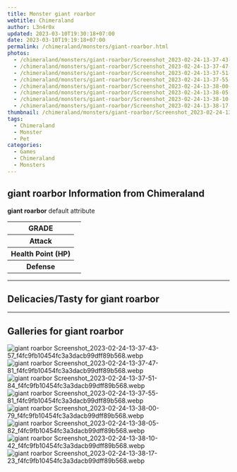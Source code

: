 ```yaml
---
title: Monster giant roarbor
webtitle: Chimeraland
author: L3n4r0x
updated: 2023-03-10T19:30:18+07:00
date: 2023-03-10T19:19:18+07:00
permalink: /chimeraland/monsters/giant-roarbor.html
photos:
  - /chimeraland/monsters/giant-roarbor/Screenshot_2023-02-24-13-37-43-57_f4fc9fb10454fc3a3dacb99dff89b568.webp
  - /chimeraland/monsters/giant-roarbor/Screenshot_2023-02-24-13-37-47-81_f4fc9fb10454fc3a3dacb99dff89b568.webp
  - /chimeraland/monsters/giant-roarbor/Screenshot_2023-02-24-13-37-51-84_f4fc9fb10454fc3a3dacb99dff89b568.webp
  - /chimeraland/monsters/giant-roarbor/Screenshot_2023-02-24-13-37-55-81_f4fc9fb10454fc3a3dacb99dff89b568.webp
  - /chimeraland/monsters/giant-roarbor/Screenshot_2023-02-24-13-38-00-79_f4fc9fb10454fc3a3dacb99dff89b568.webp
  - /chimeraland/monsters/giant-roarbor/Screenshot_2023-02-24-13-38-05-82_f4fc9fb10454fc3a3dacb99dff89b568.webp
  - /chimeraland/monsters/giant-roarbor/Screenshot_2023-02-24-13-38-10-42_f4fc9fb10454fc3a3dacb99dff89b568.webp
  - /chimeraland/monsters/giant-roarbor/Screenshot_2023-02-24-13-38-17-23_f4fc9fb10454fc3a3dacb99dff89b568.webp
thumbnail: /chimeraland/monsters/giant-roarbor/Screenshot_2023-02-24-13-37-43-57_f4fc9fb10454fc3a3dacb99dff89b568.webp
tags:
  - Chimeraland
  - Monster
  - Pet
categories:
  - Games
  - Chimeraland
  - Monsters
---
```


<section id="bootstrap-wrapper"><link rel="stylesheet" href="https://rawcdn.githack.com/dimaslanjaka/Web-Manajemen/bb6505ea081a75a7c845f65fb9d939276931c82f/css/bootstrap-4.5-wrapper.css"/><h2>giant roarbor Information from Chimeraland</h2><p><b>giant roarbor</b> default attribute <table><tr><th>GRADE</th><td></td></tr><tr><th>Attack</th><td></td></tr><tr><th>Health Point (HP)</th><td></td></tr><tr><th>Defense</th><td></td></tr></table></p><hr/><h2>Delicacies/Tasty for giant roarbor</h2><hr/><div id="gallery"><h2>Galleries for giant roarbor</h2><div class="row"><div class="col-lg-6 col-12"><img src="/chimeraland/monsters/giant-roarbor/Screenshot_2023-02-24-13-37-43-57_f4fc9fb10454fc3a3dacb99dff89b568.webp" alt="giant roarbor Screenshot_2023-02-24-13-37-43-57_f4fc9fb10454fc3a3dacb99dff89b568.webp"/></div><div class="col-lg-6 col-12"><img src="/chimeraland/monsters/giant-roarbor/Screenshot_2023-02-24-13-37-47-81_f4fc9fb10454fc3a3dacb99dff89b568.webp" alt="giant roarbor Screenshot_2023-02-24-13-37-47-81_f4fc9fb10454fc3a3dacb99dff89b568.webp"/></div><div class="col-lg-6 col-12"><img src="/chimeraland/monsters/giant-roarbor/Screenshot_2023-02-24-13-37-51-84_f4fc9fb10454fc3a3dacb99dff89b568.webp" alt="giant roarbor Screenshot_2023-02-24-13-37-51-84_f4fc9fb10454fc3a3dacb99dff89b568.webp"/></div><div class="col-lg-6 col-12"><img src="/chimeraland/monsters/giant-roarbor/Screenshot_2023-02-24-13-37-55-81_f4fc9fb10454fc3a3dacb99dff89b568.webp" alt="giant roarbor Screenshot_2023-02-24-13-37-55-81_f4fc9fb10454fc3a3dacb99dff89b568.webp"/></div><div class="col-lg-6 col-12"><img src="/chimeraland/monsters/giant-roarbor/Screenshot_2023-02-24-13-38-00-79_f4fc9fb10454fc3a3dacb99dff89b568.webp" alt="giant roarbor Screenshot_2023-02-24-13-38-00-79_f4fc9fb10454fc3a3dacb99dff89b568.webp"/></div><div class="col-lg-6 col-12"><img src="/chimeraland/monsters/giant-roarbor/Screenshot_2023-02-24-13-38-05-82_f4fc9fb10454fc3a3dacb99dff89b568.webp" alt="giant roarbor Screenshot_2023-02-24-13-38-05-82_f4fc9fb10454fc3a3dacb99dff89b568.webp"/></div><div class="col-lg-6 col-12"><img src="/chimeraland/monsters/giant-roarbor/Screenshot_2023-02-24-13-38-10-42_f4fc9fb10454fc3a3dacb99dff89b568.webp" alt="giant roarbor Screenshot_2023-02-24-13-38-10-42_f4fc9fb10454fc3a3dacb99dff89b568.webp"/></div><div class="col-lg-6 col-12"><img src="/chimeraland/monsters/giant-roarbor/Screenshot_2023-02-24-13-38-17-23_f4fc9fb10454fc3a3dacb99dff89b568.webp" alt="giant roarbor Screenshot_2023-02-24-13-38-17-23_f4fc9fb10454fc3a3dacb99dff89b568.webp"/></div></div></div></section>
